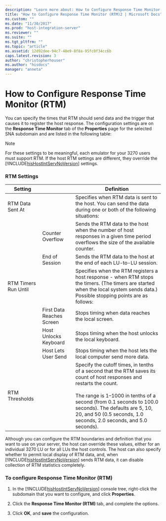 ```yaml
---
description: "Learn more about: How to Configure Response Time Monitor (RTM)"
title: "How to Configure Response Time Monitor (RTM)2 | Microsoft Docs"
ms.custom: ""
ms.date: "11/30/2017"
ms.prod: "host-integration-server"
ms.reviewer: ""
ms.suite: ""
ms.tgt_pltfrm: ""
ms.topic: "article"
ms.assetid: 12d92dee-94c7-40e9-8f8a-95fc0f34cc6b
caps.latest.revision: 3
author: "christopherhouser"
ms.author: "hisdocs"
manager: "anneta"
---
```

# How to Configure Response Time Monitor (RTM)
You can specify the times that RTM should send data and the trigger that causes it to register the host response. The configuration settings are on the **Response Time Monitor** tab of the **Properties** page for the selected SNA subdomain and are listed in the following table:  

> [!NOTE]
>  For these settings to be meaningful, each emulator for your 3270 users must support RTM. If the host RTM settings are different, they override the [!INCLUDE[hisHostIntServNoVersion](../includes/hishostintservnoversion-md.md)] settings.  

### RTM Settings  

|Setting|&nbsp;|Definition|  
|-------------|------|----------------|  
|RTM Data Sent At||Specifies when RTM data is sent to the host. You can send the data during one or both of the following situations:|  
||Counter Overflow|Sends the RTM data to the host when the number of host responses in a given time period overflows the size of the available counter.|  
||End of Session|Sends the RTM data to the host at the end of each LU-to-LU session.|  
|RTM Timers Run Until||Specifies when the RTM registers a host response - when RTM stops the timers. (The timers are started when the local system sends data.) Possible stopping points are as follows:|  
||First Data Reaches Screen|Stops timing when data reaches the local screen.|  
||Host Unlocks Keyboard|Stops timing when the host unlocks the local keyboard.|  
||Host Lets User Send|Stops timing when the host lets the local computer send more data.|  
|RTM Thresholds||Specify the cutoff times, in tenths of a second that the RTM saves its count of host responses and restarts the count.<br /><br /> The range is 1–1000 in tenths of a second (from 0.1 seconds to 100.0 seconds). The defaults are 5, 10, 20, and 50 (0.5 seconds, 1.0 seconds, 2.0 seconds, and 5.0 seconds).|  

 Although you can configure the RTM boundaries and definition that you want to use on your server, the host can override these values, either for an individual 3270 LU or for all LUs the host controls. The host can also specify whether to permit local display of RTM data, and, when [!INCLUDE[hisHostIntServNoVersion](../includes/hishostintservnoversion-md.md)] sends RTM data, it can disable collection of RTM statistics completely.  

### To configure Response Time Monitor (RTM)  

1. In the [!INCLUDE[hisHostIntServNoVersion](../includes/hishostintservnoversion-md.md)] console tree, right-click the subdomain that you want to configure, and click **Properties**.  

2. Click the **Response Time Monitor (RTM)** tab, and complete the options.  

3. Click **OK**, and **save** the configuration.
